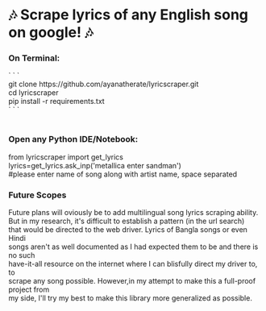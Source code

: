# &#127926; Scrape lyrics of any English song on google! &#127926;


<h3>On Terminal: </h3>
` ` `
<br>
git clone https://github.com/ayanatherate/lyricscraper.git<br>
cd lyricscraper <br>
pip install -r requirements.txt<br>
` ` `
<br><br>
<h3>Open any Python IDE/Notebook: </h3>
from lyricscraper import get_lyrics <br>
lyrics=get_lyrics.ask_inp('metallica enter sandman') <br>
#please enter name of song along with artist name, space separated

<h3> Future Scopes</h3>
Future plans will oviously be to add multilingual song lyrics scraping ability.<br>
But in my research, it's difficult to establish a pattern (in the url search) <br>
that would be directed to the web driver. Lyrics of Bangla songs or even Hindi <br>
songs aren't as well documented as I had expected them to be and there is no such <br>
have-it-all resource on the internet where I can blisfully direct my driver to, to <br>
scrape any song possible. However,in my attempt to make this a full-proof project from <br>
my side, I'll try my best to make this library more generalized as possible.
